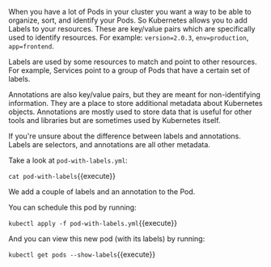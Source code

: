 When you have a lot of Pods in your cluster you want a way to be able to organize, sort, and identify your Pods. So Kubernetes allows you to add Labels to your resources. These are key/value pairs which are specifically used to identify resources. For example: `version=2.0.3`, `env=production`, `app=frontend`.

Labels are used by some resources to match and point to other resources. For example, Services point to a group of Pods that have a certain set of labels.

Annotations are also key/value pairs, but they are meant for non-identifying information. They are a place to store additional metadata about Kubernetes objects. Annotations are mostly used to store data that is useful for other tools and libraries but are sometimes used by Kubernetes itself.

If you're unsure about the difference between labels and annotations. Labels are selectors, and annotations are all other metadata.

Take a look at `pod-with-labels.yml`:

`cat pod-with-labels`{{execute}}

We add a couple of labels and an annotation to the Pod.

You can schedule this pod by running:

`kubectl apply -f pod-with-labels.yml`{{execute}}

And you can view this new pod (with its labels) by running:

`kubectl get pods --show-labels`{{execute}}
